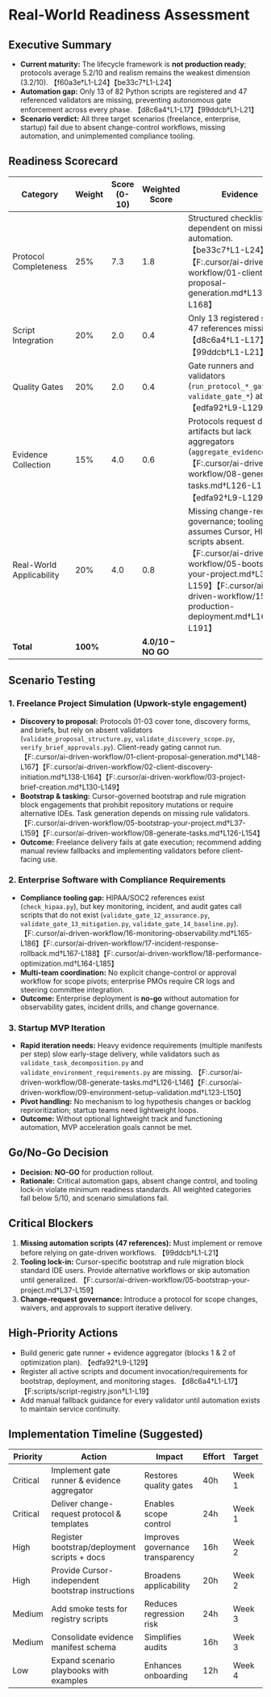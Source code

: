 # Real-World Readiness Assessment

## Executive Summary
- **Current maturity:** The lifecycle framework is **not production ready**; protocols average 5.2/10 and realism remains the weakest dimension (3.2/10). 【f60a3e†L1-L24】【be33c7†L1-L24】
- **Automation gap:** Only 13 of 82 Python scripts are registered and 47 referenced validators are missing, preventing autonomous gate enforcement across every phase. 【d8c6a4†L1-L17】【99ddcb†L1-L21】
- **Scenario verdict:** All three target scenarios (freelance, enterprise, startup) fail due to absent change-control workflows, missing automation, and unimplemented compliance tooling.

## Readiness Scorecard
| Category | Weight | Score (0-10) | Weighted Score | Evidence |
|---|---|---|---|---|
| Protocol Completeness | 25% | 7.3 | 1.8 | Structured checklists but dependent on missing automation. 【be33c7†L1-L24】【F:.cursor/ai-driven-workflow/01-client-proposal-generation.md†L134-L168】 |
| Script Integration | 20% | 2.0 | 0.4 | Only 13 registered scripts; 47 references missing. 【d8c6a4†L1-L17】【99ddcb†L1-L21】 |
| Quality Gates | 20% | 2.0 | 0.4 | Gate runners and validators (`run_protocol_*_gates.py`, `validate_gate_*`) absent. 【edfa92†L9-L129】 |
| Evidence Collection | 15% | 4.0 | 0.6 | Protocols request detailed artifacts but lack aggregators (`aggregate_evidence_*.py`). 【F:.cursor/ai-driven-workflow/08-generate-tasks.md†L126-L153】【edfa92†L9-L129】 |
| Real-World Applicability | 20% | 4.0 | 0.8 | Missing change-request governance; tooling assumes Cursor, HIPAA scripts absent. 【F:.cursor/ai-driven-workflow/05-bootstrap-your-project.md†L37-L159】【F:.cursor/ai-driven-workflow/15-production-deployment.md†L160-L191】 |
| **Total** | **100%** |  | **4.0/10 – NO GO** |  |

## Scenario Testing
### 1. Freelance Project Simulation (Upwork-style engagement)
- **Discovery to proposal:** Protocols 01-03 cover tone, discovery forms, and briefs, but rely on absent validators (`validate_proposal_structure.py`, `validate_discovery_scope.py`, `verify_brief_approvals.py`). Client-ready gating cannot run. 【F:.cursor/ai-driven-workflow/01-client-proposal-generation.md†L148-L167】【F:.cursor/ai-driven-workflow/02-client-discovery-initiation.md†L138-L164】【F:.cursor/ai-driven-workflow/03-project-brief-creation.md†L130-L149】
- **Bootstrap & tasking:** Cursor-governed bootstrap and rule migration block engagements that prohibit repository mutations or require alternative IDEs. Task generation depends on missing rule validators. 【F:.cursor/ai-driven-workflow/05-bootstrap-your-project.md†L37-L159】【F:.cursor/ai-driven-workflow/08-generate-tasks.md†L126-L154】
- **Outcome:** Freelance delivery fails at gate execution; recommend adding manual review fallbacks and implementing validators before client-facing use.

### 2. Enterprise Software with Compliance Requirements
- **Compliance tooling gap:** HIPAA/SOC2 references exist (`check_hipaa.py`), but key monitoring, incident, and audit gates call scripts that do not exist (`validate_gate_12_assurance.py`, `validate_gate_13_mitigation.py`, `validate_gate_14_baseline.py`). 【F:.cursor/ai-driven-workflow/16-monitoring-observability.md†L165-L186】【F:.cursor/ai-driven-workflow/17-incident-response-rollback.md†L167-L188】【F:.cursor/ai-driven-workflow/18-performance-optimization.md†L164-L185】
- **Multi-team coordination:** No explicit change-control or approval workflow for scope pivots; enterprise PMOs require CR logs and steering committee integration.
- **Outcome:** Enterprise deployment is **no-go** without automation for observability gates, incident drills, and change governance.

### 3. Startup MVP Iteration
- **Rapid iteration needs:** Heavy evidence requirements (multiple manifests per step) slow early-stage delivery, while validators such as `validate_task_decomposition.py` and `validate_environment_requirements.py` are missing. 【F:.cursor/ai-driven-workflow/08-generate-tasks.md†L126-L146】【F:.cursor/ai-driven-workflow/09-environment-setup-validation.md†L123-L150】
- **Pivot handling:** No mechanism to log hypothesis changes or backlog reprioritization; startup teams need lightweight loops.
- **Outcome:** Without optional lightweight track and functioning automation, MVP acceleration goals cannot be met.

## Go/No-Go Decision
- **Decision:** **NO-GO** for production rollout.
- **Rationale:** Critical automation gaps, absent change control, and tooling lock-in violate minimum readiness standards. All weighted categories fall below 5/10, and scenario simulations fail.

## Critical Blockers
1. **Missing automation scripts (47 references):** Must implement or remove before relying on gate-driven workflows. 【99ddcb†L1-L21】
2. **Tooling lock-in:** Cursor-specific bootstrap and rule migration block standard IDE users. Provide alternative workflows or skip automation until generalized. 【F:.cursor/ai-driven-workflow/05-bootstrap-your-project.md†L37-L159】
3. **Change-request governance:** Introduce a protocol for scope changes, waivers, and approvals to support iterative delivery.

## High-Priority Actions
- Build generic gate runner + evidence aggregator (blocks 1 & 2 of optimization plan). 【edfa92†L9-L129】
- Register all active scripts and document invocation/requirements for bootstrap, deployment, and monitoring stages. 【d8c6a4†L1-L17】【F:scripts/script-registry.json†L1-L19】
- Add manual fallback guidance for every validator until automation exists to maintain service continuity.

## Implementation Timeline (Suggested)
| Priority | Action | Impact | Effort | Target |
|---|---|---|---|---|
| Critical | Implement gate runner & evidence aggregator | Restores quality gates | 40h | Week 1 |
| Critical | Deliver change-request protocol & templates | Enables scope control | 24h | Week 1 |
| High | Register bootstrap/deployment scripts + docs | Improves governance transparency | 16h | Week 2 |
| High | Provide Cursor-independent bootstrap instructions | Broadens applicability | 20h | Week 2 |
| Medium | Add smoke tests for registry scripts | Reduces regression risk | 24h | Week 3 |
| Medium | Consolidate evidence manifest schema | Simplifies audits | 16h | Week 3 |
| Low | Expand scenario playbooks with examples | Enhances onboarding | 12h | Week 4 |

